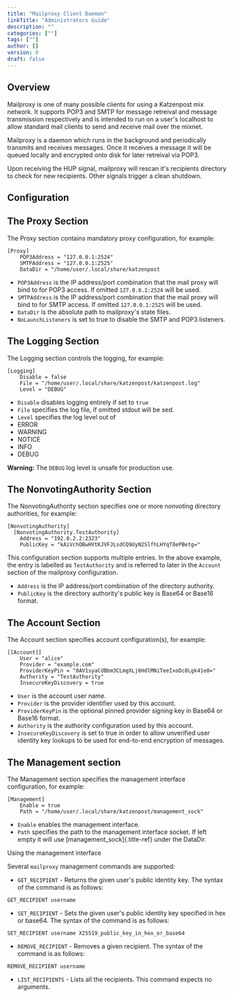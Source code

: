 ```yaml
---
title: "Mailproxy Client Daemon"
linkTitle: "Administrators Guide"
description: ""
categories: [""]
tags: [""]
author: []
version: 0
draft: false
---
```


## Overview

Mailproxy is one of many possible clients for using a Katzenpost mix
network. It supports POP3 and SMTP for message retreival and message
transmission respectively and is intended to run on a user\'s localhost
to allow standard mail clients to send and receive mail over the mixnet.

Mailproxy is a daemon which runs in the background and periodically
transmits and receives messages. Once it receives a message it will be
queued locally and encrypted onto disk for later retreival via POP3.

Upon receiving the HUP signal, mailproxy will rescan it\'s recipients
directory to check for new recipients. Other signals trigger a clean
shutdown.

## Configuration

## The Proxy Section

The Proxy section contains mandatory proxy configuration, for example:

```
[Proxy]
    POP3Address = "127.0.0.1:2524"
    SMTPAddress = "127.0.0.1:2525"
    DataDir = "/home/user/.local/share/katzenpost
```

- `POP3Address` is the IP address/port combination that the mail proxy will bind to for POP3 access. If omitted `127.0.0.1:2524` will be used.
- `SMTPAddress` is the IP address/port combination that the mail proxy will bind to for SMTP access. If omitted `127.0.0.1:2525` will be used.
- `DataDir` is the absolute path to mailproxy's state files.
- `NoLaunchListeners` is set to true to disable the SMTP and POP3 listeners.

## The Logging Section

The Logging section controls the logging, for example:

```
[Logging]
    Disable = false
    File = "/home/user/.local/share/katzenpost/katzenpost.log"
    Level = "DEBUG"
```

- `Disable` disables logging entirely if set to `true`
- `File` specifies the log file, if omitted stdout will be sed.
- `Level` specifies the log level out of
- ERROR
- WARNING
- NOTICE
- INFO
- DEBUG

**Warning:** The `DEBUG` log level is unsafe for production use.

## The NonvotingAuthority Section

The NonvotingAuthority section specifies one or more nonvoting directory
authorities, for example:

    [NonvotingAuthority]
      [NonvotingAuthority.TestAuthority]
        Address = "192.0.2.2:2323"
        PublicKey = "kAiVchOBwHVtKJVFJLsdCQ9UyN2SlfhLHYqT8ePBetg="

This configuration section supports multiple entries. In the above
example, the entry is labelled as `TestAuthority` and is
referred to later in the `Account` section of the mailproxy
configuration.

- `Address` is the IP address/port combination of the directory authority.
- `PublicKey` is the directory authority's public key is Base64 or Base16 format.

## The Account Section

The Account section specifies account configuration(s), for example:

```
[[Account]]
    User = "alice"
    Provider = "example.com"
    ProviderKeyPin = "0AV1syaCdBbm3CLmgXLj6HdlMNiTeeIxoDc8Lgk41e0="
    Authority = "TestAuthority"
    InsecureKeyDiscovery = true
```

- `User` is the account user name.
- `Provider` is the provider identifier used by this account.
- `ProviderKeyPin` is the optional pinned provider signing key in Base64 or Base16 format.
- `Authority` is the authority configuration used by this account.
- `InsecureKeyDiscovery` is set to true in order to allow unverified user identity key lookups to be used for end-to-end encryption of messages.

## The Management section

The Management section specifies the management interface configuration,
for example:

```
[Management]
    Enable = true
    Path = "/home/user/.local/share/katzenpost/management_sock"
```

- `Enable` enables the management interface.
- `Path` specifies the path to the management interface socket. If left empty it will use [management_sock]{.title-ref} under the DataDir.

Using the management interface

Several `mailproxy` management commands are supported:

- `GET_RECIPIENT` - Returns the given user\'s public identity key. The syntax of the command is as follows:

```
GET_RECIPIENT username
```

- `SET_RECIPIENT` - Sets the given user's public identity key specified in hex or base64. The syntax of the command is as follows:

```
SET_RECIPIENT username X25519_public_key_in_hex_or_base64
```

- `REMOVE_RECIPIENT` - Removes a given recipient. The syntax of the command is as follows:

```
REMOVE_RECIPIENT username
```

- `LIST_RECIPIENTS` - Lists all the recipients. This command expects no arguments.
